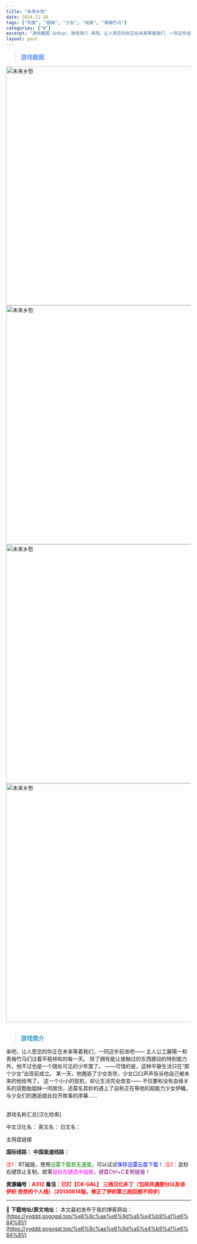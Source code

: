```yaml
---
title: "未来乡愁"
date: 2014-11-28
tags: ["同居", "姐妹", "少女", "纯爱", "青梅竹马"]
categories: ["W"]
excerpt: "游戏截图 &nbsp; 游戏简介 来吧，让人思恋的你正在未来等着我们，一同迈步前进吧—— 主人公工藤陽一和青梅竹马们过着平稳祥和的每一天。 除了拥有能让接触过的东西挪动的特别能力外，他不过也是一个随处可见的少年罢了。 ——可惜的是，这种平静生活只在“那个少女”出现前成立。 某一天，他邂逅了少女杏奈，&hellip;"
layout: post
---
```


<div>
<blockquote><b><span style="font-size: 12pt; color: #6699ff;">游戏截图</span></b></blockquote>
<div><img title="点击放大" src="https://yyddd.gogogal.top/wp-content/uploads/2025/04/20250430_6811ff11ede72.webp" alt="未来乡愁" width="650" /></div>
<div><img title="点击放大" src="https://yyddd.gogogal.top/wp-content/uploads/2025/04/20250430_6811ff1373df7.webp" alt="未来乡愁" width="650" /></div>
<div><img title="点击放大" src="https://yyddd.gogogal.top/wp-content/uploads/2025/04/20250430_6811ff1550321.webp" alt="未来乡愁" width="650" /></div>
<div><img title="点击放大" src="https://yyddd.gogogal.top/wp-content/uploads/2025/04/20250430_6811ff16b18b2.webp" alt="未来乡愁" width="650" /></div>
&nbsp;
<blockquote><b><span style="font-size: 12pt; color: #3399cc;">游戏简介</span></b></blockquote>
<div>来吧，让人思恋的你正在未来等着我们，一同迈步前进吧——
主人公工藤陽一和青梅竹马们过着平稳祥和的每一天。
除了拥有能让接触过的东西挪动的特别能力外，他不过也是一个随处可见的少年罢了。
——可惜的是，这种平静生活只在“那个少女”出现前成立。
某一天，他邂逅了少女杏奈，少女口口声声告诉他自己被未来的他给甩了。
这一个小小的契机，却让生活完全改变——
不仅要和没有血缘关系的双胞胎姐妹一同居住，还莫名其妙的遇上了自称正在等他的超能力少女伊織。
与少女们的邂逅就此拉开故事的序幕……</div>
&nbsp;

游戏名称汇总[汉化检索]

中文汉化名：
英文名：
日文名：
</div>
<div class="panel panel-primary">
<div class="panel-heading">主用盘链接</div>
<div class="panel-body">

<b>国际线路：</b>
<b>中国极速线路：</b>


<span style="color: #ff0000;">注1：</span>BT磁链，使用<span style="color: #008000;">迅雷下载若无速度</span>，可以试试<span style="color: #0000ff;">保存迅雷云盘下载！</span>
<span style="color: #ff0000;">注2：</span>鼠标右键禁止复制，故需<span style="color: #ff00ff;">鼠标左键选中链接</span>，<span style="color: #800080;">键盘Ctrl+C复制链接！</span>

</div>
<div class="panel-footer"><span style="color: #ff0000;"><b><span style="color: #000000;">资源编号</span>：A312</b></span>
<span style="color: #ff0000;"><b><span style="color: #000000;">备注</span>：已打【CK-GAL】 三线汉化补丁（包括共通部分以及诗 伊织 杏奈的个人线）（20130814版，修正了伊织第三段回想不同步）</b></span></div>
</div>

---
📖 **下载地址/原文地址：** 本文最初发布于我的博客网站：[https://yyddd.gogogal.top/%e6%9c%aa%e6%9d%a5%e4%b9%a1%e6%84%81/](https://yyddd.gogogal.top/%e6%9c%aa%e6%9d%a5%e4%b9%a1%e6%84%81/)

